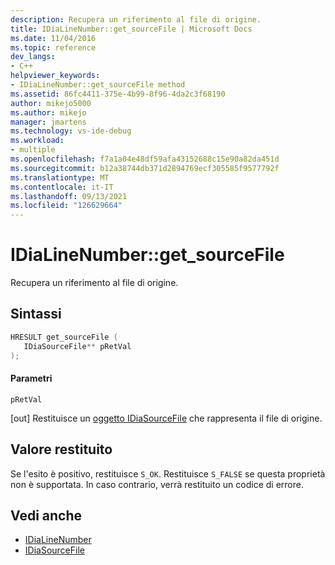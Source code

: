 ```yaml
---
description: Recupera un riferimento al file di origine.
title: IDiaLineNumber::get_sourceFile | Microsoft Docs
ms.date: 11/04/2016
ms.topic: reference
dev_langs:
- C++
helpviewer_keywords:
- IDiaLineNumber::get_sourceFile method
ms.assetid: 86fc4411-375e-4b99-8f96-4da2c3f68190
author: mikejo5000
ms.author: mikejo
manager: jmartens
ms.technology: vs-ide-debug
ms.workload:
- multiple
ms.openlocfilehash: f7a1a04e48df59afa43152688c15e90a82da451d
ms.sourcegitcommit: b12a38744db371d2894769ecf305585f9577792f
ms.translationtype: MT
ms.contentlocale: it-IT
ms.lasthandoff: 09/13/2021
ms.locfileid: "126629664"
---
```

# <a name="idialinenumberget_sourcefile"></a>IDiaLineNumber::get_sourceFile
Recupera un riferimento al file di origine.

## <a name="syntax"></a>Sintassi

```C++
HRESULT get_sourceFile ( 
   IDiaSourceFile** pRetVal
);
```

#### <a name="parameters"></a>Parametri
 `pRetVal`

[out] Restituisce un [oggetto IDiaSourceFile](../../debugger/debug-interface-access/idiasourcefile.md) che rappresenta il file di origine.

## <a name="return-value"></a>Valore restituito
 Se l'esito è positivo, restituisce `S_OK`. Restituisce `S_FALSE` se questa proprietà non è supportata. In caso contrario, verrà restituito un codice di errore.

## <a name="see-also"></a>Vedi anche
- [IDiaLineNumber](../../debugger/debug-interface-access/idialinenumber.md)
- [IDiaSourceFile](../../debugger/debug-interface-access/idiasourcefile.md)
